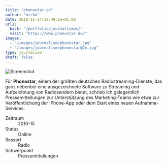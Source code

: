 ```yaml
---
title: "phonostar.de"
author: "mirko"
date: 2010-11-14T19:49:16+01:00
urls:
  back: "/portfolio/journalismus/"
  visit: "https://www.phonostar.de/"
images:
  - "/images/journalism/phonostar.jpg"
  - "/images/journalism/phonostar@2x.jpg"
type: journalism
draft: false
---
```


![Screenshot](/images/journalism/phonostar.jpg)

Für **Phonostar**, einem der größten deutschen Radiostreaming-Dienste, das ganz nebenbei eine ausgezeichnete Software zu Streaming und Aufzeichnung von Radiosendern bietet, schrieb ich gelegentlich Pressemitteilungen zur Unterstützung des Marketing-Teams wie etwa zur Veröffentlichung der iPhone-App oder dem Start eines neuen Aufnahme-Services.

<dl>
  <dt>Zeitraum</dt><dd>2010-15</dd>
  <dt>Status</dt><dd>Online</dd>
  <dt>Ressort</dt><dd>Radio</dd>
  <dt>Schwerpunkt</dt><dd>Pressemitteilungen</dd>
</dl>